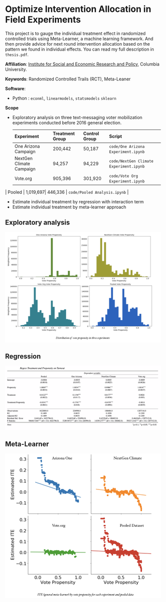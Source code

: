# Optimize Intervention Allocation in Field Experiments

This project is to gauge the individual treatment effect in randomized controlled trials using Meta-Learner, a machine learning framework. And then provide advice for next round intervention allocation based on the pattern we found in individual effects. You can read my full description in `thesis.pdf`.

**Affiliation**: [Institute for Social and Economic Research and Policy](http://iserp.columbia.edu/), Columbia University.

**Keywords**: Randomized Controlled Trails (RCT), Meta-Leaner

**Software**:  

- Python : `econml`, `linearmodels`, `statsmodels` `sklearn`

**Scope**

- Exploratory analysis on three text-messaging voter mobilization experiments
  conducted before 2016 general election.

  |Experiment|  Treatment Group    |  Control Group    | Script |
  | ----------------- | ---- | ---- | ---- |
  |       One Arizona Campaign            |     200,442 |   50,187   |`code/One Arizona Experiment.ipynb`|
  |         NextGen Climate Campaign          |   94,257   |   94,229   |`code/NextGen Climate Experiment.ipynb`|
  |          Vote.org         |  905,396    |    301,920  |`code/Vote Org Experiment.ipynb`|
| Pooled | 1,019,697| 446,336 | `code/Pooled Analysis.ipynb` |

- Estimate individual treatment by regression with interaction term
- Estimate individual treatment by meta-learner approach

## Exploratory analysis  

![explora](images/exploratory.png)

## Regression

![regression](images/regression.png)

## Meta-Learner

![meta](images/meta.png)